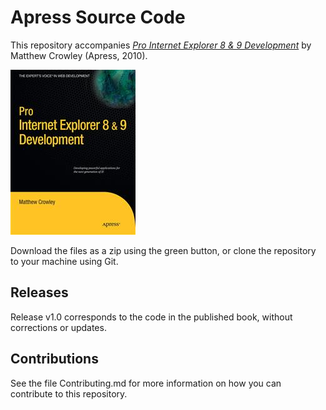 # Apress Source Code

This repository accompanies [*Pro Internet Explorer 8 & 9 Development*](http://www.apress.com/9781430228530) by Matthew Crowley (Apress, 2010).

![Cover image](9781430228530.jpg)

Download the files as a zip using the green button, or clone the repository to your machine using Git.

## Releases

Release v1.0 corresponds to the code in the published book, without corrections or updates.

## Contributions

See the file Contributing.md for more information on how you can contribute to this repository.
